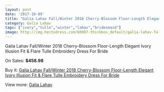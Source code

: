 ```yaml
---
layout: post
date: '2017-10-09'
title: "Galia Lahav Fall/Winter 2018 Cherry-Blossom Floor-Length Elegant Ivory Illusion Fit & Flare Tulle Embroidery Dress For Bride"
category: Galia Lahav
tags: ["ivory","tulle","winter","lahav","bridesmaid"]
image: http://img.hectodress.com/60987-thickbox_default/galia-lahav-fall-winter-2018-cherry-blossom-floor-length-elegant-ivory-illusion-fit-flare-tulle-embroidery-dress-for-bride.jpg
---
```

Galia Lahav Fall/Winter 2018 Cherry-Blossom Floor-Length Elegant Ivory Illusion Fit & Flare Tulle Embroidery Dress For Bride

On Sales: **$458.98**
<a href="https://www.hectodress.com/galia-lahav/19667-galia-lahav-fall-winter-2018-cherry-blossom-floor-length-elegant-ivory-illusion-fit-flare-tulle-embroidery-dress-for-bride.html"><amp-img layout="responsive" width="600" height="600" src="//img.hectodress.com/60987-thickbox_default/galia-lahav-fall-winter-2018-cherry-blossom-floor-length-elegant-ivory-illusion-fit-flare-tulle-embroidery-dress-for-bride.jpg" alt="Galia Lahav Fall/Winter 2018 Cherry-Blossom Floor-Length Elegant Ivory Illusion Fit & Flare Tulle Embroidery Dress For Bride 0" /></a>
<a href="https://www.hectodress.com/galia-lahav/19667-galia-lahav-fall-winter-2018-cherry-blossom-floor-length-elegant-ivory-illusion-fit-flare-tulle-embroidery-dress-for-bride.html"><amp-img layout="responsive" width="600" height="600" src="//img.hectodress.com/60988-thickbox_default/galia-lahav-fall-winter-2018-cherry-blossom-floor-length-elegant-ivory-illusion-fit-flare-tulle-embroidery-dress-for-bride.jpg" alt="Galia Lahav Fall/Winter 2018 Cherry-Blossom Floor-Length Elegant Ivory Illusion Fit & Flare Tulle Embroidery Dress For Bride 1" /></a>

Buy it: [Galia Lahav Fall/Winter 2018 Cherry-Blossom Floor-Length Elegant Ivory Illusion Fit & Flare Tulle Embroidery Dress For Bride](https://www.hectodress.com/galia-lahav/19667-galia-lahav-fall-winter-2018-cherry-blossom-floor-length-elegant-ivory-illusion-fit-flare-tulle-embroidery-dress-for-bride.html "Galia Lahav Fall/Winter 2018 Cherry-Blossom Floor-Length Elegant Ivory Illusion Fit & Flare Tulle Embroidery Dress For Bride")

View more: [Galia Lahav](https://www.hectodress.com/315-galia-lahav "Galia Lahav")